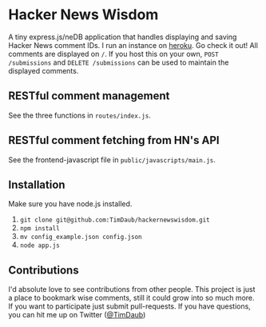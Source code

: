 # Hacker News Wisdom

A tiny express.js/neDB application that handles displaying and saving Hacker News comment IDs. I run an instance on [heroku](https://hnwisdom.herokuapp.com). Go check it out!
All comments are displayed on `/`. 
If you host this on your own, `POST /submissions` and `DELETE /submissions` can be used to maintain the displayed comments.

## RESTful comment management
See the three functions in `routes/index.js`.

## RESTful comment fetching from HN's API
See the frontend-javascript file in `public/javascripts/main.js`.

## Installation
Make sure you have node.js installed.

1. `git clone git@github.com:TimDaub/hackernewswisdom.git`
2. `npm install`
3. `mv config_example.json config.json`
4. `node app.js`

## Contributions
I'd absolute love to see contributions from other people. This project is just a place to bookmark wise comments, still it could grow into so much more.
If you want to participate just submit pull-requests.
If you have questions, you can hit me up on Twitter ([@TimDaub](https://twitter.com/TimDaub))
